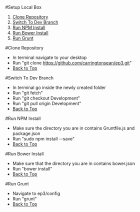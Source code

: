 #Setup Local Box

1. [Clone Repository](#clone-repository)
1. [Switch To Dev Branch](#switch-to-dev-branch)
1. [Run NPM Install](#run-npm-install)
1. [Run Bower Install](#run-bower-install)
1. [Run Grunt](#run-grunt)

#Clone Repository
* In terminal navigate to your desktop
* Run "git clone https://github.com/carringtonsean/ep3.git"
* [Back to Top](#setup-local-box)

#Switch To Dev Branch
* In terminal go inside the newly created folder
* Run "git fetch"
* Run "git checkout Development"
* Run "git pull origin Development"
* [Back to Top](#setup-local-box)

#Run NPM Install
* Make sure the directory you are in contains Gruntfile.js and package.json
* Run "sudo npm install --save"
* [Back to Top](#setup-local-box)

#Run Bower Install
* Make sure that the directory you are in contains bower.json
* Run "bower install"
* [Back to Top](#setup-local-box)

#Run Grunt
* Navigate to ep3/config
* Run "grunt"
* [Back to Top](#run-grunt)